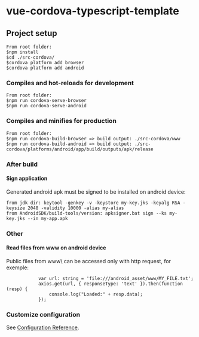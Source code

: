 # vue-cordova-typescript-template

## Project setup
```
From root folder:
$npm install
$cd ./src-cordova/
$cordova platform add browser
$cordova platform add android
```

### Compiles and hot-reloads for development
```
From root folder:
$npm run cordova-serve-browser
$npm run cordova-serve-android
```

### Compiles and minifies for production
```
From root folder:
$npm run cordova-build-browser => build output: ./src-cordova/www
$npm run cordova-build-android => build output: ./src-cordova/platforms/android/app/build/outputs/apk/release
```

### After build
#### Sign application
Generated android apk must be signed to be installed on android device:
```
from jdk dir: keytool -genkey -v -keystore my-key.jks -keyalg RSA -keysize 2048 -validity 10000 -alias my-alias
from AndroidSDK/build-tools/version: apksigner.bat sign --ks my-key.jks --in my-app.apk
```

### Other
#### Read files from www on android device
Public files from www\ can be accessed only with http request, for exemple:
```
            var url: string = 'file:///android_asset/www/MY_FILE.txt';
            axios.get(url, { responseType: 'text' }).then(function (resp) {
                console.log("Loaded:" + resp.data);
            });
```

### Customize configuration
See [Configuration Reference](https://cli.vuejs.org/config/).
